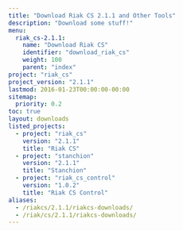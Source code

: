 ```yaml
---
title: "Download Riak CS 2.1.1 and Other Tools"
description: "Download some stuff!"
menu:
  riak_cs-2.1.1:
    name: "Download Riak CS"
    identifier: "download_riak_cs"
    weight: 100
    parent: "index"
project: "riak_cs"
project_version: "2.1.1"
lastmod: 2016-01-23T00:00:00-00:00
sitemap:
  priority: 0.2
toc: true
layout: downloads
listed_projects:
  - project: "riak_cs"
    version: "2.1.1"
    title: "Riak CS"
  - project: "stanchion"
    version: "2.1.1"
    title: "Stanchion"
  - project: "riak_cs_control"
    version: "1.0.2"
    title: "Riak CS Control"
aliases:
  - /riakcs/2.1.1/riakcs-downloads/
  - /riak/cs/2.1.1/riakcs-downloads/
---
```

